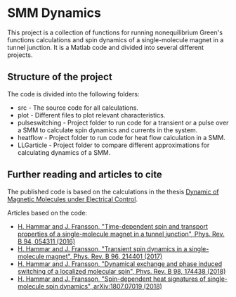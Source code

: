 # SMM Dynamics

This project is a collection of functions for running nonequilibrium Green's functions calculations and spin dynamics of a single-molecule magnet in a tunnel junction. It is a Matlab code and divided into several different projects.

## Structure of the project

The code is divided into the following folders:
* src - The source code for all calculations.
* plot - Different files to plot relevant characteristics.
* pulseswitching - Project folder to run code for a transient or a pulse over a SMM to calculate spin dynamics and currents in the system.
* heatflow - Project folder to run code for heat flow calculation in a SMM.
* LLGarticle - Project folder to compare different approximations for calculating dynamics of a SMM.

## Further reading and articles to cite

The published code is based on the calculations in the thesis [Dynamic of Magnetic Molecules under Electrical Control](http://uu.diva-portal.org/smash/record.jsf?pid=diva2%3A1268379&dswid=-7793).

Articles based on the code:
* [H. Hammar and J. Fransson, "Time-dependent spin and transport properties of a single-molecule magnet in a tunnel junction", Phys. Rev. B 94, 054311 (2016)](https://journals.aps.org/prb/abstract/10.1103/PhysRevB.94.054311)
* [H. Hammar and J. Fransson, "Transient spin dynamics in a single-molecule magnet", Phys. Rev. B 96, 214401 (2017)](https://journals.aps.org/prb/abstract/10.1103/PhysRevB.96.214401)
* [H. Hammar and J. Fransson, "Dynamical exchange and phase induced switching of a localized molecular spin", Phys. Rev. B 98, 174438 (2018)](https://journals.aps.org/prb/abstract/10.1103/PhysRevB.98.174438)
* [H. Hammar and J. Fransson, "Spin-dependent heat signatures of single-molecule spin dynamics", arXiv:1807.07019 (2018)](https://arxiv.org/abs/1807.07019)
